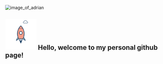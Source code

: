 ![image_of_adrian](https://adrianfagarasanu.me/wp-content/uploads/2020/10/header.png )
## <img src="animat-rocket-color.gif" width="100"> Hello, welcome to my personal github page! 

<!--
**AdrianGeorgeFagarasanu/AdrianGeorgeFagarasanu** is a ✨ _special_ ✨ repository because its `README.md` (this file) appears on your GitHub profile.

Here are some ideas to get you started:

- 🔭 I’m currently working on ...
- 🌱 I’m currently learning ...
- 👯 I’m looking to collaborate on ...
- 🤔 I’m looking for help with ...
- 💬 Ask me about ...
- 📫 How to reach me: ...
- 😄 Pronouns: ...
- ⚡ Fun fact: ...
-->
